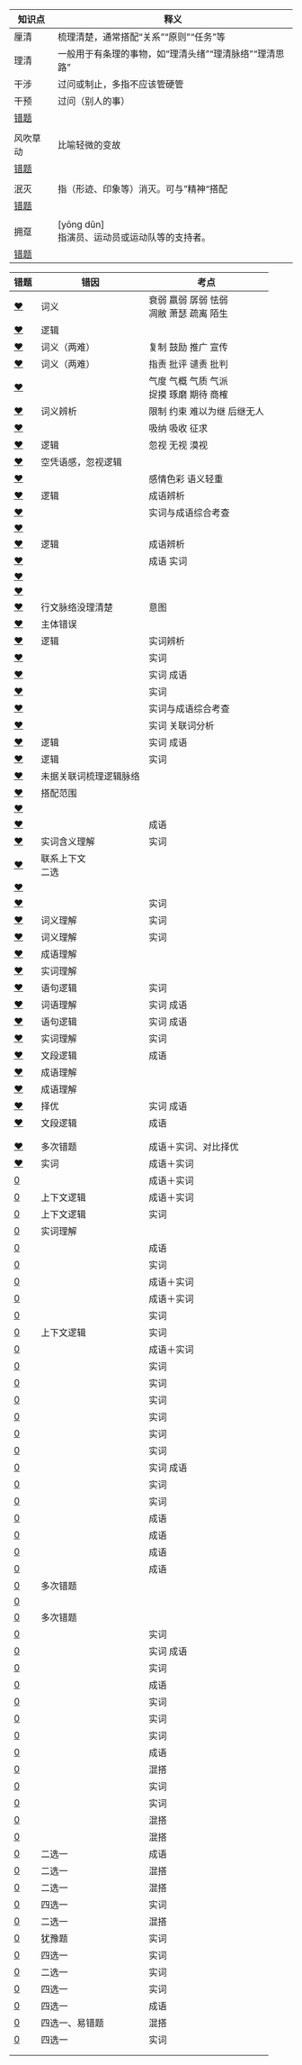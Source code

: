 













| 知识点                                                       | 释义                                                   |
| ------------------------------------------------------------ | ------------------------------------------------------ |
| 厘清                                                         | 梳理清楚，通常搭配“关系”“原则”“任务”等                 |
| 理清                                                         | 一般用于有条理的事物，如“理清头绪”“理清脉络”“理清思路” |
| 干涉                                                         | 过问或制止，多指不应该管硬管                           |
| 干预                                                         | 过问（别人的事）                                       |
| [错题](http://v.huatu.com/tiku/searchquestion?keyword=干预干涉&isRecommend=0&isHistory=0) |                                                        |
|                                                              |                                                        |
| 风吹草动                                                     | 比喻轻微的变故                                         |
| [错题](http://v.huatu.com/tiku/searchquestion?keyword=脆弱风吹草动&isRecommend=0&isHistory=0) |                                                        |
|                                                              |                                                        |
| 泯灭                                                         | 指（形迹、印象等）消灭。可与”精神“搭配                 |
| [错题](http://v.huatu.com/tiku/searchquestion?keyword=虚幻一闪而逝&isRecommend=0&isHistory=0) |                                                        |
|                                                              |                                                        |
| 拥趸                                                         | [yōng dǔn]<br />指演员、运动员或运动队等的支持者。     |
| [错题](http://v.huatu.com/tiku/searchquestion?keyword=拥趸&isRecommend=0&isHistory=0) |                                                        |





| 错题                                                         | 错因                   | 考点                                         |
| ------------------------------------------------------------ | ---------------------- | -------------------------------------------- |
| [❤](http://v.huatu.com/tiku/searchquestion?keyword=衰弱凋敝&isRecommend=0&isHistory=0) | 词义                   | 衰弱 羸弱 孱弱 怯弱<br />凋敝 萧瑟 疏离 陌生 |
| [❤](http://v.huatu.com/tiku/searchquestion?keyword=%E9%87%87%E7%BA%B3%E6%94%AF%E6%8C%81%E5%90%B8%E6%94%B6&isRecommend=0&isHistory=0) | 逻辑                   |                                              |
| [❤](http://v.huatu.com/tiku/searchquestion?keyword=%E5%9C%A8%E6%9F%90%E7%A7%8D%E7%A8%8B%E5%BA%A6%E4%B8%8A%EF%BC%8C%E5%90%84%E5%9C%B0%E5%8D%9A%E7%89%A9%E9%A6%86%E6%94%B6%E8%97%8F%E5%8C%96%E7%9F%B3%EF%BC%8C%E6%98%AF%E5%AF%B9%E6%88%91%E5%9B%BD%E5%8C%96%E7%9F%B3%E8%B5%84%E6%BA%90%E6%9C%80%E5%A4%A7%E7%A8%8B%E5%BA%A6%E7%9A%84%E4%BF%9D%E6%8A%A4&isRecommend=0&isHistory=0) | 词义（两难）           | 复制 鼓励 推广 宣传                          |
| [❤](http://v.huatu.com/tiku/searchquestion?keyword=%E5%85%B3%E4%BA%8E%E6%9E%95%E5%A4%B4%EF%BC%8C%E7%8E%B0%E4%BB%A3%E4%BA%BA%E6%AF%94%E5%89%8D%E4%BA%BA%E7%9A%84%E8%AE%A4%E8%AF%86%E5%92%8C%E7%BB%8F%E9%AA%8C%E9%83%BD%E8%A6%81%E5%A4%9A%E5%BE%97%E5%A4%9A&isRecommend=0&isHistory=0) | 词义（两难）           | 指责 批评 谴责 批判                          |
| [❤](http://v.huatu.com/tiku/searchquestion?keyword=%E6%B0%94%E5%BA%A6%E7%90%A2%E7%A3%A8&isRecommend=0&isHistory=0) |                        | 气度 气概 气质 气派<br />捉摸 琢磨 期待 商榷 |
| [❤](http://v.huatu.com/tiku/searchquestion?keyword=%E5%90%8E%E7%BB%A7%E6%97%A0%E4%BA%BA%E9%99%90%E5%88%B6&isRecommend=0&isHistory=0) | 词义辨析               | 限制 约束 难以为继  后继无人                 |
| [❤](http://v.huatu.com/tiku/searchquestion?keyword=%E5%90%AC%E5%8F%96%E4%BF%9D%E6%8A%A4%E5%90%B8%E7%BA%B3&isRecommend=0&isHistory=0) |                        | 吸纳 吸收 征求                               |
| [❤](http://v.huatu.com/tiku/searchquestion?keyword=无视异化&isRecommend=0&isHistory=0) | 逻辑                   | 忽视 无视 漠视                               |
| [❤](http://v.huatu.com/tiku/searchquestion?keyword=沮丧洒脱&isRecommend=0&isHistory=0) | 空凭语感，忽视逻辑     |                                              |
| [❤](http://v.huatu.com/tiku/searchquestion?keyword=倾心震撼&isRecommend=0&isHistory=0) |                        | 感情色彩 语义轻重                            |
| [❤](http://v.huatu.com/tiku/searchquestion?keyword=当有来自同龄人的压力时&isRecommend=0&isHistory=0) | 逻辑                   | 成语辨析                                     |
| [❤](http://v.huatu.com/tiku/searchquestion?keyword=载临闻名于世&isRecommend=0&isHistory=0) |                        | 实词与成语综合考查                           |
| [❤](http://v.huatu.com/tiku/searchquestion?keyword=坚韧不拔长盛不衰&isRecommend=0&isHistory=0) |                        |                                              |
| [❤](http://v.huatu.com/tiku/searchquestion?keyword=如果你的生活中没有伟大、高贵的人和有智慧的人怎么办&isRecommend=0&isHistory=0) | 逻辑                   | 成语辨析                                     |
| [❤](http://v.huatu.com/tiku/searchquestion?keyword=中国制造业超越美国指日可待&isRecommend=0&isHistory=0) |                        | 成语 实词                                    |
| [❤](http://v.huatu.com/tiku/searchquestion?keyword=条纹，作为最简洁而又生机勃勃的视觉设计语言&isRecommend=0&isHistory=0) |                        |                                              |
| [❤](http://v.huatu.com/tiku/searchquestion?keyword=调侃戳中&isRecommend=0&isHistory=0) |                        |                                              |
| [❤](http://v.huatu.com/tiku/searchquestion?keyword=一药多名的现象在我国非常普遍&isRecommend=0&isHistory=0) | 行文脉络没理清楚       | 意图                                         |
| [❤](http://v.huatu.com/tiku/searchquestion?keyword=人类活动对地球生态系统产生严重影响&isRecommend=0&isHistory=0) | 主体错误               |                                              |
| [❤](http://v.huatu.com/tiku/searchquestion?keyword=周密企图&isRecommend=0&isHistory=0) | 逻辑                   | 实词辨析                                     |
| [❤](http://v.huatu.com/tiku/searchquestion?keyword=形象主流&isRecommend=0&isHistory=0) |                        | 实词                                         |
| [❤](http://v.huatu.com/tiku/searchquestion?keyword=际遇杀鸡取卵&isRecommend=0&isHistory=0) |                        | 实词  成语                                   |
| [❤](http://v.huatu.com/tiku/searchquestion?keyword=追捧附庸&isRecommend=0&isHistory=0) |                        | 实词                                         |
| [❤](http://v.huatu.com/tiku/searchquestion?keyword=零散毕竟&isRecommend=0&isHistory=0) |                        | 实词与成语综合考查                           |
| [❤](http://v.huatu.com/tiku/searchquestion?keyword=动荡迂回&isRecommend=0&isHistory=0) |                        | 实词  关联词分析                             |
| [❤](http://v.huatu.com/tiku/searchquestion?keyword=波澜壮阔鱼目混珠&isRecommend=0&isHistory=0) | 逻辑                   | 实词  成语                                   |
| [❤](http://v.huatu.com/tiku/searchquestion?keyword=收集差异化&isRecommend=0&isHistory=0) | 逻辑                   | 实词                                         |
| [❤](http://v.huatu.com/tiku/searchquestion?keyword=彰显护佑&isRecommend=0&isHistory=0) | 未据关联词梳理逻辑脉络 |                                              |
| [❤](http://v.huatu.com/tiku/searchquestion?keyword=直截了当几率&isRecommend=0&isHistory=0) | 搭配范围               |                                              |
| [❤](http://v.huatu.com/tiku/searchquestion?keyword=不遗余力追求优势&isRecommend=0&isHistory=0) |                        |                                              |
| [❤](http://v.huatu.com/tiku/searchquestion?keyword=传承红色基因，重要性不言而喻&isRecommend=0&isHistory=0) |                        | 成语                                         |
| [❤](http://v.huatu.com/tiku/searchquestion?keyword=抛弃缺陷&isRecommend=0&isHistory=0) | 实词含义理解           | 实词                                         |
| [❤](http://v.huatu.com/tiku/searchquestion?keyword=按图索骥推荐&isRecommend=0&isHistory=0) | 联系上下文<br />二选   |                                              |
| [❤](http://v.huatu.com/tiku/searchquestion?keyword=忧患杀鸡取卵&isRecommend=0&isHistory=0) |                        |                                              |
| [❤](http://v.huatu.com/tiku/searchquestion?keyword=短暂++延伸&isRecommend=0&isHistory=0) |                        | 实词                                         |
| [❤](http://v.huatu.com/tiku/searchquestion?keyword=无校籍管理&isRecommend=0&isHistory=0) | 词义理解               | 实词                                         |
| [❤](http://v.huatu.com/tiku/searchquestion?keyword=拷问++++镌刻&isRecommend=0&isHistory=0) | 词义理解               | 实词                                         |
| [❤](http://v.huatu.com/tiku/searchquestion?keyword=广泛等量齐观&isRecommend=0&isHistory=0) | 成语理解               |                                              |
| [❤](http://v.huatu.com/tiku/searchquestion?keyword=演进洗礼历练&isRecommend=0&isHistory=0) | 实词理解               |                                              |
| [❤](http://v.huatu.com/tiku/searchquestion?keyword=接纳人工智能是今天社会发展、经济增长、人类演化的&isRecommend=0&isHistory=0) | 语句逻辑               | 实词                                         |
| [❤](http://v.huatu.com/tiku/searchquestion?keyword=不可端倪预判&isRecommend=0&isHistory=0) | 词语理解               | 实词 成语                                    |
| [❤](http://v.huatu.com/tiku/searchquestion?keyword=迫在眉睫明晰&isRecommend=0&isHistory=0) | 语句逻辑               | 实词 成语                                    |
| [❤](http://v.huatu.com/tiku/searchquestion?keyword=图景迟疑延宕&isRecommend=0&isHistory=0) | 实词理解               | 实词                                         |
| [❤](http://v.huatu.com/tiku/searchquestion?keyword=广开言路以理服人&isRecommend=0&isHistory=0) | 文段逻辑               | 成语                                         |
| [❤](http://v.huatu.com/tiku/searchquestion?keyword=触类旁通指点迷津&isRecommend=0&isHistory=0) | 成语理解               |                                              |
| [❤](http://v.huatu.com/tiku/searchquestion?keyword=曲意逢迎心口不一&isRecommend=0&isHistory=0) | 成语理解               |                                              |
| [❤](http://v.huatu.com/tiku/searchquestion?keyword=崩塌自生自灭&isRecommend=0&isHistory=0) | 择优                   | 实词 成语                                    |
| [❤](http://v.huatu.com/tiku/searchquestion?keyword=斗转星移严丝合缝&isRecommend=0&isHistory=0) | 文段逻辑               | 成语                                         |
|                                                              |                        |                                              |
|                                                              |                        |                                              |
| [❤](http://v.huatu.com/tiku/searchquestion?keyword=痛不欲生悸动&isRecommend=0&isHistory=0) | 多次错题               | 成语＋实词、对比择优                         |
| [❤](http://v.huatu.com/tiku/searchquestion?keyword=大相径庭忽视&isRecommend=0&isHistory=0) | 实词                   | 成语＋实词                                   |
| [0](http://v.huatu.com/tiku/searchquestion?keyword=按部就班挖掘&isRecommend=0&isHistory=0) |                        | 成语＋实词                                   |
| [0](http://v.huatu.com/tiku/searchquestion?keyword=举足轻重徜徉&isRecommend=0&isHistory=0) | 上下文逻辑             | 成语＋实词                                   |
| [0](http://v.huatu.com/tiku/searchquestion?keyword=破解释放&isRecommend=0&isHistory=0) | 上下文逻辑             | 实词                                         |
| [0](http://v.huatu.com/tiku/searchquestion?keyword=固化祈求&isRecommend=0&isHistory=0) | 实词理解               |                                              |
| [0](http://v.huatu.com/tiku/searchquestion?keyword=科学研究的概率是999个想法&isRecommend=0&isHistory=0) |                        | 成语                                         |
| [0](http://v.huatu.com/tiku/searchquestion?keyword=接纳蜕变&isRecommend=0&isHistory=0) |                        | 实词                                         |
| [0](http://v.huatu.com/tiku/searchquestion?keyword=言之凿凿加减&isRecommend=0&isHistory=0) |                        | 成语＋实词                                   |
| [0](http://v.huatu.com/tiku/searchquestion?keyword=新鲜矢志不渝&isRecommend=0&isHistory=0) |                        | 成语＋实词                                   |
| [0](http://v.huatu.com/tiku/searchquestion?keyword=联系引发&isRecommend=0&isHistory=0) |                        | 实词                                         |
| [0](http://v.huatu.com/tiku/searchquestion?keyword=撬动专业&isRecommend=0&isHistory=0) | 上下文逻辑             | 实词                                         |
| [0](http://v.huatu.com/tiku/searchquestion?keyword=陶冶匹夫之勇&isRecommend=0&isHistory=0) |                        | 成语＋实词                                   |
| [0](http://v.huatu.com/tiku/searchquestion?keyword=刺激彰显讨论&isRecommend=0&isHistory=0) |                        | 实词                                         |
| [0](http://v.huatu.com/tiku/searchquestion?keyword=掌握摸索&isRecommend=0&isHistory=0) |                        | 实词                                         |
| [0](http://v.huatu.com/tiku/searchquestion?keyword=成熟过渡&isRecommend=0&isHistory=0) |                        | 实词                                         |
| [0](http://v.huatu.com/tiku/searchquestion?keyword=重点忧虑&isRecommend=0&isHistory=0) |                        | 实词                                         |
| [0](http://v.huatu.com/tiku/searchquestion?keyword=逆转缩影&isRecommend=0&isHistory=0) |                        | 实词                                         |
| [0](http://v.huatu.com/tiku/searchquestion?keyword=它要求我们既要从民族的角度进行思考&isRecommend=0&isHistory=0) |                        | 实词                                         |
| [0](http://v.huatu.com/tiku/searchquestion?keyword=自成一体整合&isRecommend=0&isHistory=0) |                        | 实词 成语                                    |
| [0](http://v.huatu.com/tiku/searchquestion?keyword=塑造迟缓&isRecommend=0&isHistory=0) |                        | 实词                                         |
| [0](http://v.huatu.com/tiku/searchquestion?keyword=罗列相似&isRecommend=0&isHistory=0) |                        | 实词                                         |
| [0](http://v.huatu.com/tiku/searchquestion?keyword=进退失据扬长避短&isRecommend=0&isHistory=0) |                        | 成语                                         |
| [0](http://v.huatu.com/tiku/searchquestion?keyword=不刊之论见仁见智&isRecommend=0&isHistory=0) |                        | 成语                                         |
| [0](http://v.huatu.com/tiku/searchquestion?keyword=笑里藏刀剑走偏锋&isRecommend=0&isHistory=0) |                        | 成语                                         |
| [0](http://v.huatu.com/tiku/searchquestion?keyword=苦心孤诣奄奄一息&isRecommend=0&isHistory=0) |                        | 成语                                         |
| [0](http://v.huatu.com/tiku/searchquestion?keyword=背井离乡认同&isRecommend=0&isHistory=0) | 多次错题               |                                              |
| [0](http://v.huatu.com/tiku/searchquestion?keyword=心无旁骛津津乐道&isRecommend=0&isHistory=0) |                        |                                              |
| [0](http://v.huatu.com/tiku/searchquestion?keyword=阐释遗留&isRecommend=0&isHistory=0) | 多次错题               |                                              |
| [0](http://v.huatu.com/tiku/searchquestion?keyword=记录独到&isRecommend=0&isHistory=0) |                        | 实词                                         |
| [0](http://v.huatu.com/tiku/searchquestion?keyword=过滤偷梁换柱&isRecommend=0&isHistory=0) |                        | 实词  成语                                   |
| [0](http://v.huatu.com/tiku/searchquestion?keyword=或许我们真的需要经典作品来&isRecommend=0&isHistory=0) |                        | 实词                                         |
| [0](http://v.huatu.com/tiku/searchquestion?keyword=用平均数指标反映趋势虽精确敏感&isRecommend=0&isHistory=0) |                        | 成语                                         |
| [0](http://v.huatu.com/tiku/searchquestion?keyword=畏难豁免&isRecommend=0&isHistory=0) |                        | 实词                                         |
| [0](http://v.huatu.com/tiku/searchquestion?keyword=保证平衡&isRecommend=0&isHistory=0) |                        | 实词                                         |
| [0](http://v.huatu.com/tiku/searchquestion?keyword=警示收集&isRecommend=0&isHistory=0) |                        | 实词                                         |
| [0](http://v.huatu.com/tiku/searchquestion?keyword=牵强附会劳民伤财&isRecommend=0&isHistory=0) |                        | 成语                                         |
| [0](http://v.huatu.com/tiku/searchquestion?keyword=简单精准错综复杂&isRecommend=0&isHistory=0) |                        | 混搭                                         |
| [0](http://v.huatu.com/tiku/searchquestion?keyword=推脱承载&isRecommend=0&isHistory=0) |                        | 实词                                         |
| [0](http://v.huatu.com/tiku/searchquestion?keyword=划清削弱&isRecommend=0&isHistory=0) |                        | 实词                                         |
| [0](http://v.huatu.com/tiku/searchquestion?keyword=捕捉一览无余&isRecommend=0&isHistory=0) |                        | 混搭                                         |
| [0](http://v.huatu.com/tiku/searchquestion?keyword=遮蔽精妙&isRecommend=0&isHistory=0) |                        | 混搭                                         |
| [0](http://v.huatu.com/tiku/searchquestion?keyword=雾霾形成的原因是多方面的&isRecommend=0&isHistory=0) | 二选一                 | 成语                                         |
| [0](http://v.huatu.com/tiku/searchquestion?keyword=后继无人限制&isRecommend=0&isHistory=0) | 二选一                 | 混搭                                         |
| [0](http://v.huatu.com/tiku/searchquestion?keyword=接受一无所有&isRecommend=0&isHistory=0) | 二选一                 | 混搭                                         |
| [0](http://v.huatu.com/tiku/searchquestion?keyword=清楚批评&isRecommend=0&isHistory=0) | 四选一                 | 实词                                         |
| [0](http://v.huatu.com/tiku/searchquestion?keyword=呕心沥血展示&isRecommend=0&isHistory=0) | 二选一                 | 混搭                                         |
| [0](http://v.huatu.com/tiku/searchquestion?keyword=通俗话语权免费&isRecommend=0&isHistory=0) | 犹豫题                 | 实词                                         |
| [0](http://v.huatu.com/tiku/searchquestion?keyword=听取保护吸纳&isRecommend=0&isHistory=0) | 四选一                 | 实词                                         |
| [0](http://v.huatu.com/tiku/searchquestion?keyword=优势确切&isRecommend=0&isHistory=0) | 二选一                 | 实词                                         |
| [0](http://v.huatu.com/tiku/searchquestion?keyword=固定代表&isRecommend=0&isHistory=0) | 四选一                 | 实词                                         |
| [0](http://v.huatu.com/tiku/searchquestion?keyword=千头万绪立竿见影&isRecommend=0&isHistory=0) | 四选一                 | 成语                                         |
| [0](http://v.huatu.com/tiku/searchquestion?keyword=拾遗补缺创造&isRecommend=0&isHistory=0) | 四选一、易错题         | 混搭                                         |
| [0](http://v.huatu.com/tiku/searchquestion?keyword=基石呵护&isRecommend=0&isHistory=0) | 四选一                 | 实词                                         |
|                                                              |                        |                                              |
|                                                              |                        |                                              |
